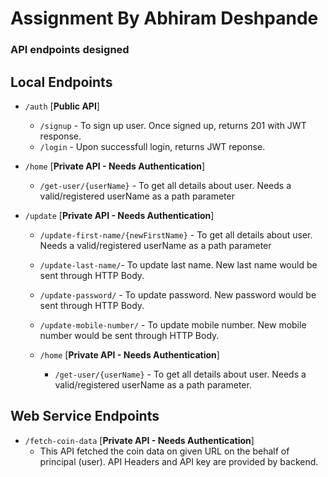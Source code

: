 # Assignment By Abhiram Deshpande
### API endpoints designed 
## Local Endpoints
* `/auth`  [**Public API**]
  * `/signup` - To sign up user. Once signed up, returns 201 with JWT response. 
  * `/login` - Upon successfull login, returns JWT reponse.
 
* `/home` [**Private API - Needs Authentication**]
  * `/get-user/{userName}` - To get all details about user. Needs a valid/registered userName as a path parameter

* `/update` [**Private API - Needs Authentication**]
  * `/update-first-name/{newFirstName}` - To get all details about user. Needs a valid/registered userName as a path parameter
  * `/update-last-name/`- To update last name. New last name would be sent through HTTP Body.
  * `/update-password/` - To update password. New password would be sent through HTTP Body.
  * `/update-mobile-number/` - To update mobile number. New mobile number would be sent through HTTP Body.

  * `/home` [**Private API - Needs Authentication**]
    * `/get-user/{userName}` - To get all details about user. Needs a valid/registered userName as a path parameter.

## Web Service Endpoints

* `/fetch-coin-data` [**Private API - Needs Authentication**]
  * This API fetched the coin data on given URL on the behalf of principal (user). API Headers and API key are provided by backend.

